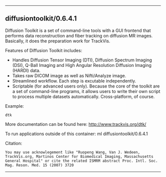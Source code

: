 
----------------------------------
## diffusiontoolkit/0.6.4.1 ##
Diffusion Toolkit is a set of command-line tools with a GUI frontend that performs data reconstruction and fiber tracking on diffusion MR images. Basically, it does the preparation work for TrackVis.

Features of Diffusion Toolkit includes:
- Handles Diffusion Tensor Imaging (DTI), Diffusion Spectrum Imaging (DSI), Q-Ball Imaging and High Angular Resolution Diffusion Imaging (HARDI) data.
- Takes raw DICOM image as well as Nifti/Analyze image.
- Streamlined workflow. Each step is excutable independently.
- Scriptable (for advanced users only). Because the core of the toolkit are a set of command-line programs, it allows users to write their own script to process multiple datasets automatically.
Cross-platform, of course.

Example:
```
dtk
```

More documentation can be found here: http://www.trackvis.org/dtk/

To run applications outside of this container: ml diffusiontoolkit/0.6.4.1

Citation:
```
You may use acknowlegement like "Ruopeng Wang, Van J. Wedeen, TrackVis.org, Martinos Center for Biomedical Imaging, Massachusetts General Hospital" or cite the related ISMRM abstract Proc. Intl. Soc. Mag. Reson. Med. 15 (2007) 3720
```

----------------------------------
